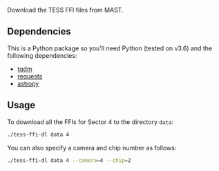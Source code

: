 Download the TESS FFI files from MAST.

## Dependencies

This is a Python package so you'll need Python (tested on v3.6) and the following dependencies:

- [tqdm](https://tqdm.github.io)
- [requests](http://docs.python-requests.org)
- [astropy](https://www.astropy.org)

## Usage

To download all the FFIs for Sector 4 to the directory `data`:

```bash
./tess-ffi-dl data 4
```

You can also specify a camera and chip number as follows:

```bash
./tess-ffi-dl data 4 --camera=4 --chip=2
```

